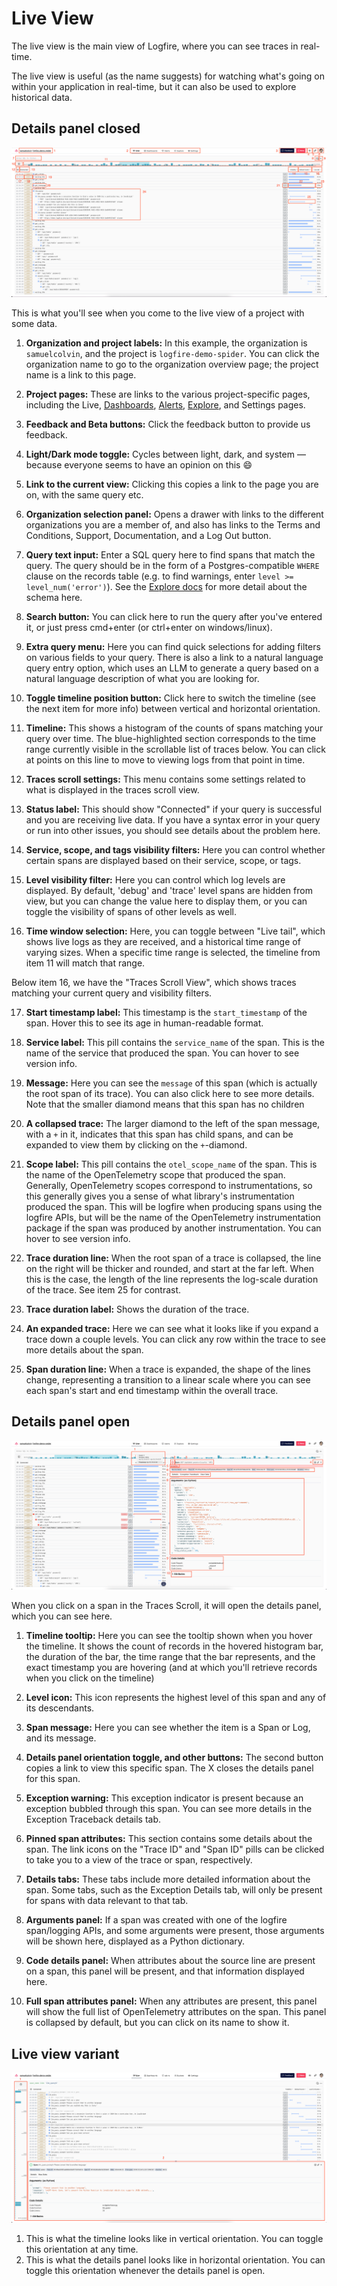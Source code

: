 # Live View

The live view is the main view of Logfire, where you can see traces in real-time.

The live view is useful (as the name suggests) for watching what's going on within your application in real-time, but it can also be used to explore historical data.

## Details panel closed

![Logfire OpenAI Image Generation](../../images/logfire-screenshot-live-view.png)

This is what you'll see when you come to the live view of a project with some data.

1. **Organization and project labels:** In this example, the organization is `samuelcolvin`, and the project is `logfire-demo-spider`. You can click the organization name to go to the organization overview page; the project name is a link to this page.

2. **Project pages:** These are links to the various project-specific pages, including the Live, [Dashboards](./dashboards.md), [Alerts](./alerts.md), [Explore](./explore.md), and Settings pages.

3. **Feedback and Beta buttons:** Click the feedback button to provide us feedback.

4. **Light/Dark mode toggle:** Cycles between light, dark, and system — because everyone seems to have an opinion on this :smile:

5. **Link to the current view:** Clicking this copies a link to the page you are on, with the same query etc.

6. **Organization selection panel:** Opens a drawer with links to the different organizations you are a member of, and also has links to the Terms and Conditions, Support, Documentation, and a Log Out button.

7. **Query text input:** Enter a SQL query here to find spans that match the query. The query should be in the form of a Postgres-compatible `WHERE` clause on the records table (e.g. to find warnings, enter `level >= level_num('error')`). See the [Explore docs](./explore.md) for more detail about the schema here.

8. **Search button:** You can click here to run the query after you've entered it, or just press cmd+enter (or ctrl+enter on windows/linux).

9. **Extra query menu:** Here you can find quick selections for adding filters on various fields to your query. There is also a link to a natural language query entry option, which uses an LLM to generate a query based on a natural language description of what you are looking for.

10. **Toggle timeline position button:** Click here to switch the timeline (see the next item for more info) between vertical and horizontal orientation.

11. **Timeline:** This shows a histogram of the counts of spans matching your query over time. The blue-highlighted section corresponds to the time range currently visible in the scrollable list of traces below. You can click at points on this line to move to viewing logs from that point in time.

12. **Traces scroll settings:** This menu contains some settings related to what is displayed in the traces scroll view.

13. **Status label:** This should show "Connected" if your query is successful and you are receiving live data. If you have a syntax error in your query or run into other issues, you should see details about the problem here.

14. **Service, scope, and tags visibility filters:** Here you can control whether certain spans are displayed based on their service, scope, or tags.

15. **Level visibility filter:** Here you can control which log levels are displayed. By default, 'debug' and 'trace' level spans are hidden from view, but you can change the value here to display them, or you can toggle the visibility of spans of other levels as well.

16. **Time window selection:** Here, you can toggle between "Live tail", which shows live logs as they are received, and a historical time range of varying sizes. When a specific time range is selected, the timeline from item 11 will match that range.

Below item 16, we have the "Traces Scroll View", which shows traces matching your current query and visibility filters.

[//]: # (note we rely on the sane_lists markdown extension to "start" a list from 17!)

17. **Start timestamp label:** This timestamp is the `start_timestamp` of the span. Hover this to see its age in human-readable format.

18. **Service label:** This pill contains the `service_name` of the span. This is the name of the service that produced the span. You can hover to see version info.

19. **Message:** Here you can see the `message` of this span (which is actually the root span of its trace). You can also click here to see more details. Note that the smaller diamond means that this span has no children

20. **A collapsed trace:** The larger diamond to the left of the span message, with a `+` in it, indicates that this span has child spans, and can be expanded to view them by clicking on the `+`-diamond.

21. **Scope label:** This pill contains the `otel_scope_name` of the span. This is the name of the OpenTelemetry scope that produced the span. Generally, OpenTelemetry scopes correspond to instrumentations, so this generally gives you a sense of what library's instrumentation produced the span. This will be logfire when producing spans using the logfire APIs, but will be the name of the OpenTelemetry instrumentation package if the span was produced by another instrumentation. You can hover to see version info.

22. **Trace duration line:** When the root span of a trace is collapsed, the line on the right will be thicker and rounded, and start at the far left. When this is the case, the length of the line represents the log-scale duration of the trace. See item 25 for contrast.

23. **Trace duration label:** Shows the duration of the trace.

24. **An expanded trace:** Here we can see what it looks like if you expand a trace down a couple levels. You can click any row within the trace to see more details about the span.

25. **Span duration line:** When a trace is expanded, the shape of the lines change, representing a transition to a linear scale where you can see each span's start and end timestamp within the overall trace.

## Details panel open

![Logfire OpenAI Image Generation](../../images/logfire-screenshot-details-panel.png)

When you click on a span in the Traces Scroll, it will open the details panel, which you can see here.

1. **Timeline tooltip:** Here you can see the tooltip shown when you hover the timeline. It shows the count of records in the hovered histogram bar, the duration of the bar, the time range that the bar represents, and the exact timestamp you are hovering (and at which you'll retrieve records when you click on the timeline)

2. **Level icon:** This icon represents the highest level of this span and any of its descendants.

3. **Span message:** Here you can see whether the item is a Span or Log, and its message.

4. **Details panel orientation toggle, and other buttons:** The second button copies a link to view this specific span. The X closes the details panel for this span.

5. **Exception warning:** This exception indicator is present because an exception bubbled through this span. You can see more details in the Exception Traceback details tab.

6. **Pinned span attributes:** This section contains some details about the span. The link icons on the "Trace ID" and "Span ID" pills can be clicked to take you to a view of the trace or span, respectively.

7. **Details tabs:** These tabs include more detailed information about the span. Some tabs, such as the Exception Details tab, will only be present for spans with data relevant to that tab.

8. **Arguments panel:** If a span was created with one of the logfire span/logging APIs, and some arguments were present, those arguments will be shown here, displayed as a Python dictionary.

9. **Code details panel:** When attributes about the source line are present on a span, this panel will be present, and that information displayed here.

10. **Full span attributes panel:** When any attributes are present, this panel will show the full list of OpenTelemetry attributes on the span. This panel is collapsed by default, but you can click on its name to show it.

## Live view variant

![Logfire OpenAI Image Generation](../../images/logfire-screenshot-details-panel-variant.png)

1. This is what the timeline looks like in vertical orientation. You can toggle this orientation at any time.
2. This is what the details panel looks like in horizontal orientation. You can toggle this orientation whenever the details panel is open.
